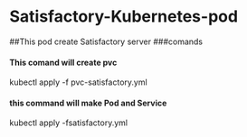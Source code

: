 # Satisfactory-Kubernetes-pod

##This pod create Satisfactory server 
###comands
#### This comand will create pvc
kubectl apply -f pvc-satisfactory.yml
#### this command will make Pod and Service
kubectl apply -fsatisfactory.yml


